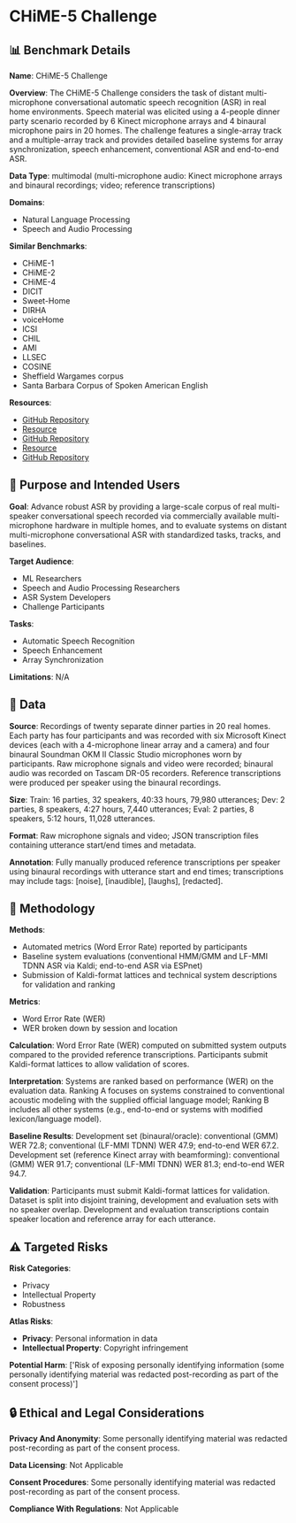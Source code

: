 # CHiME-5 Challenge

## 📊 Benchmark Details

**Name**: CHiME-5 Challenge

**Overview**: The CHiME-5 Challenge considers the task of distant multi-microphone conversational automatic speech recognition (ASR) in real home environments. Speech material was elicited using a 4-people dinner party scenario recorded by 6 Kinect microphone arrays and 4 binaural microphone pairs in 20 homes. The challenge features a single-array track and a multiple-array track and provides detailed baseline systems for array synchronization, speech enhancement, conventional ASR and end-to-end ASR.

**Data Type**: multimodal (multi-microphone audio: Kinect microphone arrays and binaural recordings; video; reference transcriptions)

**Domains**:
- Natural Language Processing
- Speech and Audio Processing

**Similar Benchmarks**:
- CHiME-1
- CHiME-2
- CHiME-4
- DICIT
- Sweet-Home
- DIRHA
- voiceHome
- ICSI
- CHIL
- AMI
- LLSEC
- COSINE
- Sheffield Wargames corpus
- Santa Barbara Corpus of Spoken American English

**Resources**:
- [GitHub Repository](https://github.com/kaldi-asr/kaldi/tree/master/egs/chime5/s5)
- [Resource](http://www.speech.cs.cmu.edu/cgi-bin/cmudict)
- [GitHub Repository](https://github.com/AdolfVonKleist/Phonetisaurus)
- [Resource](http://www.speech.sri.com/projects/srilm/)
- [GitHub Repository](https://github.com/espnet/espnet)

## 🎯 Purpose and Intended Users

**Goal**: Advance robust ASR by providing a large-scale corpus of real multi-speaker conversational speech recorded via commercially available multi-microphone hardware in multiple homes, and to evaluate systems on distant multi-microphone conversational ASR with standardized tasks, tracks, and baselines.

**Target Audience**:
- ML Researchers
- Speech and Audio Processing Researchers
- ASR System Developers
- Challenge Participants

**Tasks**:
- Automatic Speech Recognition
- Speech Enhancement
- Array Synchronization

**Limitations**: N/A

## 💾 Data

**Source**: Recordings of twenty separate dinner parties in 20 real homes. Each party has four participants and was recorded with six Microsoft Kinect devices (each with a 4-microphone linear array and a camera) and four binaural Soundman OKM II Classic Studio microphones worn by participants. Raw microphone signals and video were recorded; binaural audio was recorded on Tascam DR-05 recorders. Reference transcriptions were produced per speaker using the binaural recordings.

**Size**: Train: 16 parties, 32 speakers, 40:33 hours, 79,980 utterances; Dev: 2 parties, 8 speakers, 4:27 hours, 7,440 utterances; Eval: 2 parties, 8 speakers, 5:12 hours, 11,028 utterances.

**Format**: Raw microphone signals and video; JSON transcription files containing utterance start/end times and metadata.

**Annotation**: Fully manually produced reference transcriptions per speaker using binaural recordings with utterance start and end times; transcriptions may include tags: [noise], [inaudible], [laughs], [redacted].

## 🔬 Methodology

**Methods**:
- Automated metrics (Word Error Rate) reported by participants
- Baseline system evaluations (conventional HMM/GMM and LF-MMI TDNN ASR via Kaldi; end-to-end ASR via ESPnet)
- Submission of Kaldi-format lattices and technical system descriptions for validation and ranking

**Metrics**:
- Word Error Rate (WER)
- WER broken down by session and location

**Calculation**: Word Error Rate (WER) computed on submitted system outputs compared to the provided reference transcriptions. Participants submit Kaldi-format lattices to allow validation of scores.

**Interpretation**: Systems are ranked based on performance (WER) on the evaluation data. Ranking A focuses on systems constrained to conventional acoustic modeling with the supplied official language model; Ranking B includes all other systems (e.g., end-to-end or systems with modified lexicon/language model).

**Baseline Results**: Development set (binaural/oracle): conventional (GMM) WER 72.8; conventional (LF-MMI TDNN) WER 47.9; end-to-end WER 67.2. Development set (reference Kinect array with beamforming): conventional (GMM) WER 91.7; conventional (LF-MMI TDNN) WER 81.3; end-to-end WER 94.7.

**Validation**: Participants must submit Kaldi-format lattices for validation. Dataset is split into disjoint training, development and evaluation sets with no speaker overlap. Development and evaluation transcriptions contain speaker location and reference array for each utterance.

## ⚠️ Targeted Risks

**Risk Categories**:
- Privacy
- Intellectual Property
- Robustness

**Atlas Risks**:
- **Privacy**: Personal information in data
- **Intellectual Property**: Copyright infringement

**Potential Harm**: ['Risk of exposing personally identifying information (some personally identifying material was redacted post-recording as part of the consent process)']

## 🔒 Ethical and Legal Considerations

**Privacy And Anonymity**: Some personally identifying material was redacted post-recording as part of the consent process.

**Data Licensing**: Not Applicable

**Consent Procedures**: Some personally identifying material was redacted post-recording as part of the consent process.

**Compliance With Regulations**: Not Applicable
